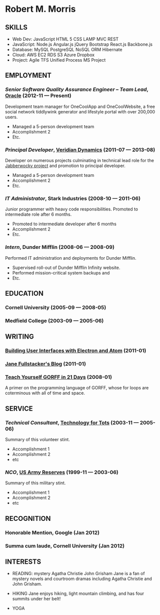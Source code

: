 Robert M. Morris
============






## SKILLS

  - Web Dev: JavaScript HTML 5 CSS LAMP MVC REST 
  - JavaScript: Node.js Angular.js jQuery Bootstrap React.js Backbone.js 
  - Database: MySQL PostgreSQL NoSQL ORM Hibernate 
  - Cloud: AWS EC2 RDS S3 Azure Dropbox 
  - Project: Agile TFS Unified Process MS Project 

## EMPLOYMENT

### *Senior Software Quality Assurance Engineer – Team Lead*, [Oracle](http://www.oracle.com) (2012-11 — Present)

Development team manager for OneCoolApp and OneCoolWebsite, a free social network tiddlywink generator and lifestyle portal with over 200,000 users.
  - Managed a 5-person development team
  - Accomplishment 2
  - Etc.

### *Principal Developer*, [Veridian Dynamics](https://en.wikipedia.org/wiki/Better_Off_Ted#Plot) (2011-07 — 2013-08)

Developer on numerous projects culminating in technical lead role for the [Jabberwocky project](http://betteroffted.wikia.com/wiki/Jabberwocky) and promotion to principal developer.
  - Managed a 5-person development team
  - Accomplishment 2
  - Etc.

### *IT Administrator*, Stark Industries (2008-10 — 2011-06)

Junior programmer with heavy code responsibilities. Promoted to intermediate role after 6 months.
  - Promoted to intermediate developer after 6 months
  - Accomplishment 2
  - Etc.

### *Intern*, Dunder Mifflin (2008-06 — 2008-09)

Performed IT administration and deployments for Dunder Mifflin.
  - Supervised roll-out of Dunder Mifflin Infinity website.
  - Performed mission-critical system backups and 
  - Etc.




## EDUCATION

### Cornell University (2005-09 — 2008-05)



### Medfield College (2003-09 — 2005-06)






## WRITING

### [Building User Interfaces with Electron and Atom](http://codeproject.com/build-ui-electron-atom.aspx) (2011-01)



### [Jane Fullstacker's Blog](http://janef.me) (2011-01)



### [Teach Yourself GORFF in 21 Days](http://url.to.publication.com/blah) (2008-01)

A primer on the programming language of GORFF, whose for loops are coterminous with all of time and space.



## SERVICE

### *Technical Consultant*, [Technology for Tots](http://technology-for-tots.org) (2003-11 — 2005-06)

Summary of this volunteer stint.
  - Accomplishment 1
  - Accomplishment 2
  - etc

### *NCO*, [US Army Reserves](http://www.usar.army.mil/) (1999-11 — 2003-06)

Summary of this military stint.
  - Accomplishment 1
  - Accomplishment 2
  - etc


## RECOGNITION

### Honorable Mention, Google (Jan 2012)

### Summa cum laude, Cornell University (Jan 2012)




## INTERESTS

- READING: mystery Agatha Christie John Grisham 
Jane is a fan of mystery novels and courtroom dramas including Agatha Christie and John Grisham.

- HIKING
Jane enjoys hiking, light mountain climbing, and has four summits under her belt!

- YOGA


